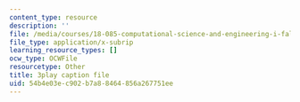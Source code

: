 ```yaml
---
content_type: resource
description: ''
file: /media/courses/18-085-computational-science-and-engineering-i-fall-2008/54b4e03ec902b7a88464856a267751ee_4ctngXQrmDc.srt
file_type: application/x-subrip
learning_resource_types: []
ocw_type: OCWFile
resourcetype: Other
title: 3play caption file
uid: 54b4e03e-c902-b7a8-8464-856a267751ee
---
```


